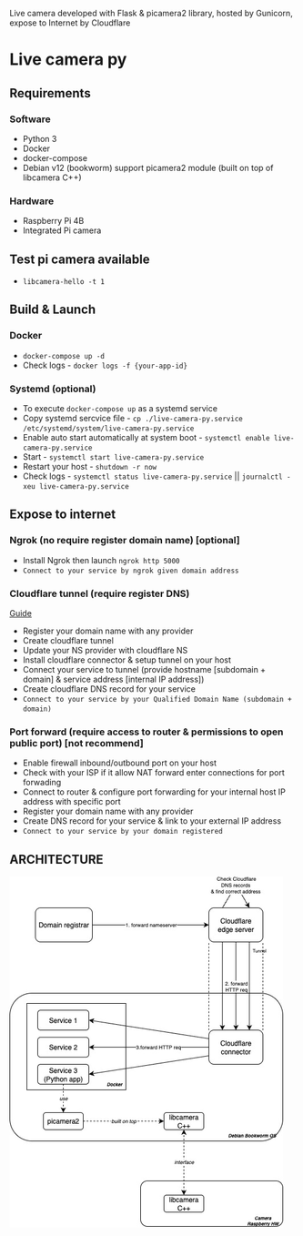 Live camera developed with Flask & picamera2 library, hosted by Gunicorn, expose to Internet by Cloudflare
# Live camera py

## Requirements
### Software
- Python 3
- Docker
- docker-compose
- Debian v12 (bookworm) support picamera2 module (built on top of libcamera C++)
### Hardware
- Raspberry Pi 4B
- Integrated Pi camera

## Test pi camera available
- `libcamera-hello -t 1`

## Build & Launch
### Docker
- `docker-compose up -d`
- Check logs - `docker logs -f {your-app-id}`

### Systemd (optional)
- To execute `docker-compose up` as a systemd service
- Copy systemd sercvice file - `cp ./live-camera-py.service /etc/systemd/system/live-camera-py.service`
- Enable auto start automatically at system boot - `systemctl enable live-camera-py.service`
- Start - `systemctl start live-camera-py.service`
- Restart your host - `shutdown -r now`
- Check logs - `systemctl status live-camera-py.service` || `journalctl -xeu live-camera-py.service`

## Expose to internet
### Ngrok (no require register domain name) [optional]
- Install Ngrok then launch `ngrok http 5000`
- `Connect to your service by ngrok given domain address`

### Cloudflare tunnel (require register DNS)
[Guide](https://developers.cloudflare.com/cloudflare-one/connections/connect-networks/)
- Register your domain name with any provider
- Create cloudflare tunnel
- Update your NS provider with cloudflare NS
- Install cloudflare connector & setup tunnel on your host
- Connect your service to tunnel (provide hostname [subdomain + domain] & service address [internal IP address])
- Create cloudflare DNS record for your service
- `Connect to your service by your Qualified Domain Name (subdomain + domain)`

### Port forward (require access to router & permissions to open public port) [not recommend]
- Enable firewall inbound/outbound port on your host
- Check with your ISP if it allow NAT forward enter connections for port forwading 
- Connect to router & configure port forwarding for your internal host IP address with specific port
- Register your domain name with any provider
- Create DNS record for your service & link to your external IP address
- `Connect to your service by your domain registered`

## ARCHITECTURE
![DIAGRAM](https://github.com/dqminh2810/live-camera-py/blob/main/live-camera-py.jpg)
